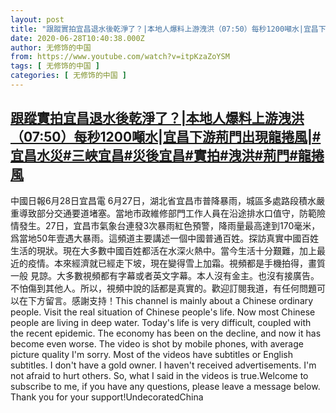 ```yaml
---
layout: post
title: "跟蹤實拍宜昌退水後乾淨了？|本地人爆料上游洩洪（07:50）每秒1200噸水|宜昌下游荊門出現龍捲風|#宜昌水災#三峽宜昌#災後宜昌#實拍#洩洪#荊門#龍捲風"
date: 2020-06-28T10:40:38.000Z
author: 无修饰的中国
from: https://www.youtube.com/watch?v=itpKzaZoYSM
tags: [ 无修饰的中国 ]
categories: [ 无修饰的中国 ]
---
```

<!--1593340838000-->
[跟蹤實拍宜昌退水後乾淨了？|本地人爆料上游洩洪（07:50）每秒1200噸水|宜昌下游荊門出現龍捲風|#宜昌水災#三峽宜昌#災後宜昌#實拍#洩洪#荊門#龍捲風](https://www.youtube.com/watch?v=itpKzaZoYSM)
------

<div>
中國日報6月28日宜昌電 6月27日，湖北省宜昌市普降暴雨，城區多處路段積水嚴重導致部分交通要道堵塞。當地市政維修部門工作人員在沿途排水口值守，防範險情發生。27日，宜昌市氣象台連發3次暴雨紅色預警，降雨量最高達到170毫米，爲當地50年壹遇大暴雨。這頻道主要講述一個中國普通百姓。探訪真實中國百姓生活的現狀。現在大多數中國百姓都活在水深火熱中。當今生活十分艱難，加上最近的疫情。本來經濟就已經走下坡，現在變得雪上加霜。視頻都是手機拍得，畫質一般 見諒。大多數視頻都有字幕或者英文字幕。本人沒有金主。也沒有接廣告。不怕傷到其他人。所以，視頻中說的話都是真實的。歡迎訂閱我道，有任何問題可以在下方留言。感謝支持！This channel is mainly about a Chinese ordinary people. Visit the real situation of Chinese people's life. Now most Chinese people are living in deep water. Today's life is very difficult, coupled with the recent epidemic. The economy has been on the decline, and now it has become even worse. The video is shot by mobile phones, with average picture quality I'm sorry. Most of the videos have subtitles or English subtitles. I don't have a gold owner. I haven't received advertisements. I'm not afraid to hurt others. So, what I said in the videos is true.Welcome to subscribe to me, if you have any questions, please leave a message below. Thank you for your support!UndecoratedChina
</div>
